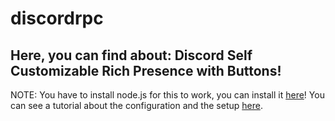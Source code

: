 # discordrpc
## Here, you can find about: Discord Self Customizable Rich Presence with Buttons!
NOTE: You have to install node.js for this to work, you can install it [here](https://nodejs.org/en/download/)!
You can see a tutorial about the configuration and the setup [here](https://www.youtube.com/watch?v=NJxSb2cvRG8).
